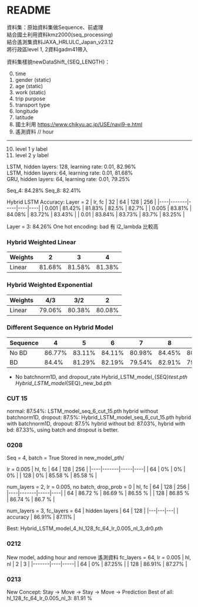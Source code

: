 # README

資料集：原始資料集做Sequence、前處理<br>
結合國土利用資料kmz2000(seq_processing)<br>
結合遙測集資料JAXA_HRLULC_Japan_v23.12<br>
將行政區level 1, 2資料gadm41帶入<br>

資料集樣貌newDataShift_{SEQ_LENGTH}：<br>

0. time
1. gender (static)
2. age (static)
3. work (static)
4. trip purpose
5. transport type
6. longitude
7. latitude
8. 國土利用 https://www.chikyu.ac.jp/USE/navi9-e.html
9.  遙測資料 // hour
---------------------
10. level 1 y label
11. level 2 y label


LSTM, hidden layers: 128, learning rate: 0.01, 82.96% <br>
LSTM, hidden layers: 64, learning rate: 0.01, 81.68% <br>
GRU, hidden layers: 64, learning rate: 0.01, 79.25% <br>

Seq_4: 84.28%
Seq_8: 82.41%

Hybrid LSTM Accuracy: Layer = 2
| lr, fc | 32 | 64 | 128 | 256 |
|----|-------|-----|----|----|
| 0.001 | 81.42% | 81.83% | 82.5% | 82.7% |
| 0.005 | 83.81% | 84.08% | 83.72% | 83.43% |
| 0.01 | 83.84% | 83.73% | 83.7% | 83.25% |

Layer = 3: 84.26%
One hot encoding: bad
有 l2_lambda 比較高


### Hybrid Weighted Linear
| Weights | 2 | 3 | 4 |
|----|----|----|----|
| Linear | 81.68% | 81.58% | 81.38% |


### Hybrid Weighted Exponential
| Weights | 4/3 | 3/2 | 2 |
|----|----|----|----|
| Linear | 79.06% | 80.38% | 80.08% |


### Different Sequence on Hybrid Model
| Sequence | 4 | 5 | 6 | 7 | 8 | 9 |
| ----- | ----- |  ----- |  ----- |  ----- |  ----- |  ----- | 
| No BD | 86.77% | 83.11% | 84.11% | 80.98% | 84.45% | 80.58% |
| BD | 84.4% | 81.29% | 82.19% | 79.54% | 82.91% | 79.79% |
* No batchnorm1D, and dropout_rate
Hybrid_LSTM_model_{SEQ}_test.pth
Hybrid_LSTM_model_{SEQ}_new_bd.pth


### CUT 15
normal: 87.54%: LSTM_model_seq_6_cut_15.pth
hybrid without batchnorm1D, dropout: 87.5%: Hybrid_LSTM_model_seq_6_cut_15.pth
hybrid with batchnorm1D, dropout: 87.5%
hybrid without bd: 87.03%, hybrid with bd: 87.33%, using batch and dropout is better.


### 0208
Seq = 4, batch = True
Stored in new_model_pth/

lr = 0.005
| hl, fc | 64 | 128 | 256 |
|----|-------|-----|----|
| 64 | 0% | 0% | 0% | 
| 128 | 0% | 85.58 % | 85.58 % | 


num_layers = 2, lr = 0.005, no batch, drop_prob = 0
| hl, fc | 64 | 128 | 256 |
|----|-------|-----|----|
| 64 | 86.72 % | 86.69 % | 86.55 % |
| 128 | 86.85 % | 86.74 % | 86.7 % | 

num_layers = 3, fc_layers = 64
| hidden layers | 64 | 128 |
|---|---|---|
| accuracy | 86.91% | 87.11% |

Best: Hybrid_LSTM_model_4_hl_128_fc_64_lr_0.005_nl_3_dr0.pth


### 0212
New model, adding hour and remove 遙測資料
fc_layers = 64, lr = 0.005
| hl, nl | 2 | 3 |
|-------|----|-----|
| 64 | 0% | 87.25% |
| 128 | 86.91% | 87.27% |


### 0213
New Concept: Stay -> Move -> Stay -> Move -> Prediction
Best of all: hl_128_fc_64_lr_0.005_nl_3: 81.91 %